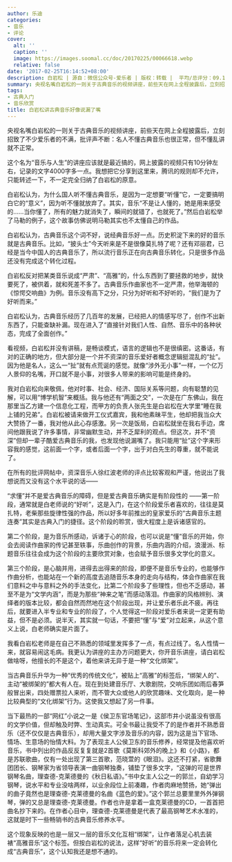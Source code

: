 ```yaml
---
author: 乐迪
categories:
- 音乐
- 评论
cover:
  alt: ''
  caption: ''
  image: https://images.soomal.cc/doc/20170225/00066618.webp
  relative: false
date: '2017-02-25T16:14:52+08:00'
description: 白岩松 | 源自：微信公众号-爱乐者 | 版权：转载 |  平均/总评分：09.10/91
summary: 央视名嘴白岩松的一则关于古典音乐的视频讲座，前些天在网上全程披露后，立刻招致了不少爱乐者的不满，批评声不断：名人不懂古典音乐也很正常，但不懂乱讲就不正常。这个名为“音乐与人生”的讲座应该就是最近搞的，网上披露的视频只有10分钟左右，记录的文字4000字多一点……
tags:
- 古典入门
- 音乐欣赏
title: 白岩松讲古典音乐好像说漏了嘴
---
```


央视名嘴白岩松的一则关于古典音乐的视频讲座，前些天在网上全程披露后，立刻招致了不少爱乐者的不满，批评声不断：名人不懂古典音乐也很正常，但不懂乱讲就不正常。

这个名为“音乐与人生”的讲座应该就是最近搞的，网上披露的视频只有10分钟左右，记录的文字4000字多一点。我想把它分享到这里来，腾讯的规则却不允许，只能转述一下，不一定完全归纳了白岩松的原意。

白岩松认为，为什么国人听不懂古典音乐，是因为一定想要“听懂”它，一定要搞明白它的“意义”，因为听不懂就放弃了。其实，音乐“不是让人懂的，她是用来感受的……当你懂了，所有的魅力就消失了，瞬间的就错了，也就死了。”然后白岩松举了马勒的例子，这个故事仿佛说明马勒其实也不太懂自己的作品。

白岩松认为，古典音乐这个词不好，说经典音乐好一点。历史积淀下来的好的音乐就是古典音乐。比如，“披头士”今天听来是不是很像莫扎特了呢？还有邓丽君，已经是当今中国人的古典音乐了，所以流行音乐正在向古典音乐转化，只是很多作品还没有完成这个转化过程。

白岩松反对把某类音乐说成“严肃”、“高雅”的，什么东西到了要拯救的地步，就快要死了，被供着，就和死差不多了。古典音乐作曲家也不一定严肃，他举海顿的《惊愕交响曲》为例。音乐没有高下之分，只分为好听和不好听的，“我们是为了好听而来。”

白岩松认为，古典音乐经历了几百年的发展，已经把人的情感写尽了，创作不出新东西了，只能查缺补漏。现在进入了“直接针对我们人性、自然、音乐中的各种状态，完成了全面创作。”

看视频，白岩松并没有讲稿，是畅谈模式，语言的逻辑也不是很缜密。这番话，有对的正确的地方，但大部分是一个并不资深的音乐爱好者概念逻辑挺混乱的“扯”。因为他是名人，这么一“扯”就有点荒诞的感觉。就像“涉外无小事”一样，一个亿万人景仰的名嘴，开口就不是小事，对很多人带来的影响可能是终身的。

我对白岩松向来敬佩，他对时事、社会、经济、国际关系等问题，向有聪慧的见解，可以用“博学机智”来概括。我与他还有“两面之交”，一次是在广东佛山，我在那里当乙方建一个信息化工程，而甲方的负责人张先生是白岩松在大学里“睡在我上铺的兄弟”。白岩松被请来做开工仪式嘉宾，我和他素昧平生，他却把我当众大大赞扬了一番，我对他从此心存感激。另一次是饭局，白岩松就坐在我右手边，席间他跟我说了许多事情，非常幽默生动，并不乏犀利的观点。但这次，并不“资深”但却一辈子酷爱古典音乐的我，也发现他说漏嘴了。我只能用“扯”这个字来形容我的感觉，这前面一个字，或者后面一个字，出于对白先生的尊重，就不能说了。

在所有的批评网帖中，资深音乐人徐红波老师的评点比较客观和严谨，他说出了我想说而又没有这个水平说的话――

“求懂”并不是爱古典音乐的障碍，但是爱古典音乐确实是有阶段性的 ――第一阶段，通常就是白老师说的“好听”，这是入门，在这个阶段爱乐者喜欢的，往往是莫扎特，老柴那些旋律性强的作品，所以好多年前推出的皇家爱乐的“古典音乐主题连奏”其实是古典入门的捷径。这个阶段的聆赏，很大程度上是诉诸感官的。

第二个阶段，是为音乐所感动，诉诸于心的阶段，也可以说是“懂”音乐的开始，你会去阅读作曲家的传记甚至轶事，乐曲创作的背景，乐曲内涵的介绍，浪漫派、标题音乐往往会成为这个阶段的主要欣赏对象，也会赋予音乐很多文学化的意义。

第三个阶段，是心脑并用，进得去出得来的阶段，即便不是音乐专业的，也能够作作曲分析，也能站在一个新的高度去追随音乐本身的走向与结构，体会作曲家在我们意料之中与意料之外的手法变化，比第二个阶段多了些理性，但也不乏感动，甚至不是为“文学内涵”，而是为那些“神来之笔”而感动落泪。作曲家的风格辨别、演绎者的版本比较，都会自然而然地在这个阶段出现，并让爱乐者乐此不疲。再往后，就要进入半专业和专业的阶段了，个人觉得这一阶段对爱乐者来说一定更有助益，但不是必须。说半天，其实就一句话，不要把“懂”与“爱”对立起来，从这个意义上说，白老师确实是片面了。

我看白岩松老师是在自己不熟悉的领域里发挥多了一点，有点过线了。名人性情一来，就容易闹这毛病。我更认为讲座的主办方问题更大，你开音乐讲座，请白岩松做啥呀，他擅长的不是这个，着他来讲无异于是一种“文化绑架”。

当古典音乐升华为一种“优秀的传统文化”，被贴上“高雅”的标签后，“绑架人的”、主动“被绑架的”都大有人在。现在到处建音乐厅、大歌剧院，交响乐团如雨后春笋般冒出来，四处赠票拉人来听，而不管大众或他人的欣赏趣味、文化取向，是一种比较典型的“文化绑架”行为。这使我又想起了另一件事。

当下最热的一部“网红”小说之一是《侯卫东官场笔记》，这部市井小说虽没有很高的文学价值，但却触及时弊、生动真实。可全书最让我受不了的是作者并不熟悉音乐（还不仅仅是古典音乐），却用大量文字涉及音乐的内容，因为这是当下官场、情场、生意场的怡情大料。为了表现主人公侯卫东的音乐修养，经常提及他喜欢听音乐，书中列出的作品反反复复就是2首歌《莫斯科郊外的晚上》和《小路》，都是苏联歌曲，仅有一处出现了第三首歌，范晓萱的《眼泪》。这还不打紧，省歌舞团团长、钢琴家为省领导表演一曲钢琴独奏，铺垫了很多文字，“这弹的可是世界钢琴名曲，理查德-克莱德曼的《秋日私语》。”书中女主人公之一的郭兰，自幼学习钢琴，说水平和专业没啥两样，以业余段位上前凑趣，作者肉麻地赞扬，她“弹出的曲子竟然也是理查德-克莱德曼的名曲《蓝色的爱》。”这个郭兰总要里里外外弹钢琴，弹的又总是理查德-克莱德曼。作者也许是拿着一盒克莱德曼的CD，一首首把曲名抄下来的。在作者心目中，理查德-克莱德曼是代表了最高钢琴艺术水准的，这就是时下一些畅销书的古典音乐修养水平。

这个现象反映的也是一层又一层的音乐文化互相“绑架”，让作者落足心机去装裱“高雅音乐”这个标签。但按白岩松的说法，这样“好听”的音乐将来一定会转化成“古典音乐”，这个认知我还是想不通的。